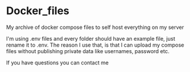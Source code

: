 # Docker_files

My archive of docker compose files to self host everything on my server

I'm using .env files and every folder should have an example file, just rename it to .env.
The reason I use that, is that I can upload my compose files without publishing private data like usernames, password etc.

If you have questions you can contact me 
